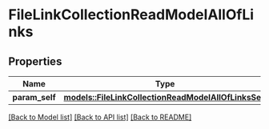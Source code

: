 # FileLinkCollectionReadModelAllOfLinks

## Properties

Name | Type | Description | Notes
------------ | ------------- | ------------- | -------------
**param_self** | [**models::FileLinkCollectionReadModelAllOfLinksSelf**](FileLinkCollectionReadModel_allOf__links_self.md) |  | 

[[Back to Model list]](../README.md#documentation-for-models) [[Back to API list]](../README.md#documentation-for-api-endpoints) [[Back to README]](../README.md)


